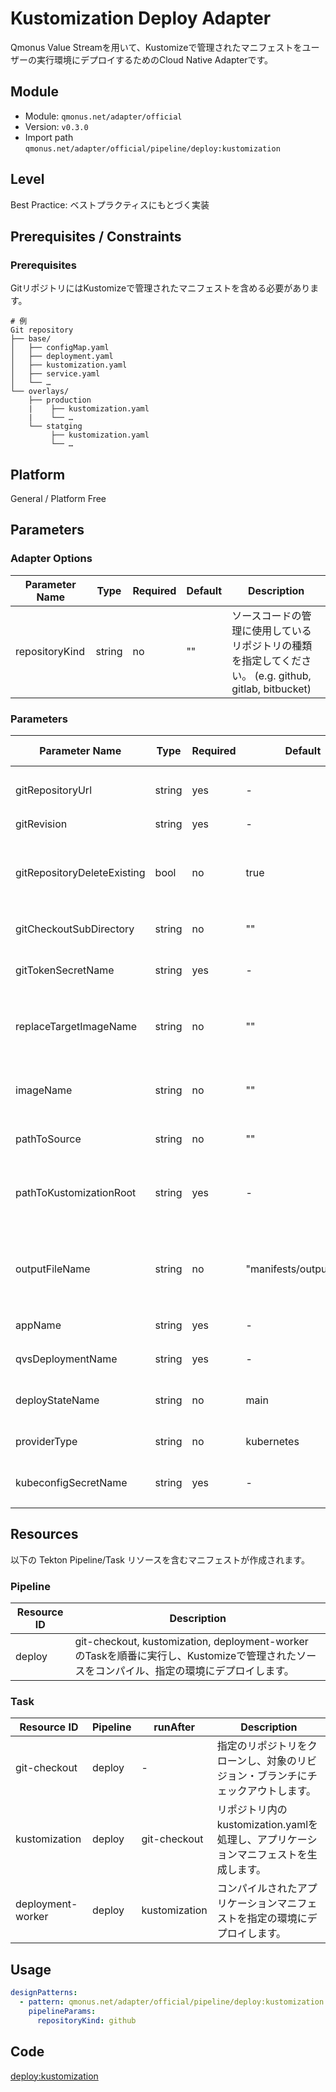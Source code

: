 # Kustomization Deploy Adapter
Qmonus Value Streamを用いて、Kustomizeで管理されたマニフェストをユーザーの実行環境にデプロイするためのCloud Native Adapterです。

## Module
- Module: `qmonus.net/adapter/official`
- Version: `v0.3.0`
- Import path `qmonus.net/adapter/official/pipeline/deploy:kustomization`

## Level
Best Practice: ベストプラクティスにもとづく実装

## Prerequisites / Constraints

### Prerequisites
GitリポジトリにはKustomizeで管理されたマニフェストを含める必要があります。

```
# 例
Git repository
├── base/
│   ├── configMap.yaml
│   ├── deployment.yaml
│   ├── kustomization.yaml
│   ├── service.yaml
│   └── …
└── overlays/
    ├── production
    |    ├── kustomization.yaml
    |    └── …
    └── statging
         ├── kustomization.yaml
         └── …
```

## Platform
General / Platform Free

## Parameters

### Adapter Options
| Parameter Name  | Type | Required | Default | Description |
| --- | --- | --- | --- | --- |
| repositoryKind  | string | no | "" | ソースコードの管理に使用しているリポジトリの種類を指定してください。 (e.g. github, gitlab, bitbucket)|

### Parameters
| Parameter Name | Type | Required | Default | Description | Auto Binding |
| --- | --- | --- | --- | --- | --- |
| gitRepositoryUrl  | string | yes | - | GitリポジトリサービスのURL(プロトコルは含まない) | yes |
| gitRevision  | string | yes | - | Gitのリビジョン | no |
| gitRepositoryDeleteExisting  | bool | no | true | trueの場合、Git Checkoutする時に指定先のディレクトリが存在している場合に削除する | no |
| gitCheckoutSubDirectory | string | no | "" | GitのCheckout作業をするパス名 | no |
| gitTokenSecretName | string | yes | - | Gitのアクセストークンを保管しているk8s Secret名 | yes |
| replaceTargetImageName | string | no | "" | 置換対象のコンテナイメージ名(指定がない場合は置換はスキップされる) | no |
| imageName | string | no | "" | 置換後の新しいコンテナイメージ名(指定がない場合は置換はスキップされる) | no |
| pathToSource | string | no | "" | ソースディレクトリからの相対パス | no |
| pathToKustomizationRoot | string | yes | - | Gitリポジトリのルートから `kustomization.yaml` を含むディレクトリへのパス | no |
| outputFileName | string | no | "manifests/output.yaml" | `Kustomize build` の結果を出力するファイルのパス(`shared` ディレクトリからの相対パス) | no |
| appName | string | yes | - | QVSにおけるApplication名 | yes |
| qvsDeploymentName | string | yes | - | QVSにおけるDeployment名 | yes |
| deployStateName | string | no | main | pulumi-stack名のSuffixとして使用される | no |
| providerType | string | no | kubernetes | デプロイ先のプロバイダータイプ | no |
| kubeconfigSecretName | string | yes | - | kubeconfigを保管しているk8s Secret名 | yes |

## Resources
以下の Tekton Pipeline/Task リソースを含むマニフェストが作成されます。

### Pipeline
| Resource ID | Description |
| --- | --- |
| deploy  | git-checkout, kustomization, deployment-worker  のTaskを順番に実行し、Kustomizeで管理されたソースをコンパイル、指定の環境にデプロイします。 |

### Task
| Resource ID | Pipeline | runAfter | Description |
| --- | --- | --- | --- |
| git-checkout | deploy | - | 指定のリポジトリをクローンし、対象のリビジョン・ブランチにチェックアウトします。 |
| kustomization | deploy | git-checkout | リポジトリ内のkustomization.yamlを処理し、アプリケーションマニフェストを生成します。 |
| deployment-worker | deploy | kustomization | コンパイルされたアプリケーションマニフェストを指定の環境にデプロイします。|

## Usage
``` yaml
designPatterns:
  - pattern: qmonus.net/adapter/official/pipeline/deploy:kustomization
    pipelineParams:
      repositoryKind: github
```

## Code
[deploy:kustomization](../../pipeline/deploy/kustomization.cue)
